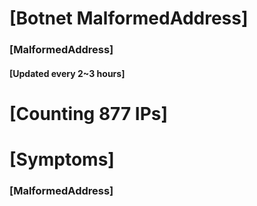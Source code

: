 # [Botnet MalformedAddress]
### [MalformedAddress]
#### [Updated every 2~3 hours]

# [Counting 877 IPs]

# [Symptoms] 
###   [MalformedAddress]
